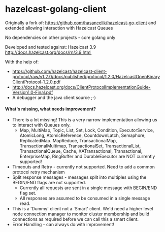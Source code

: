 # hazelcast-golang-client

Originally a fork of: https://github.com/hasancelik/hazelcast-go-client
and extended allowing interaction with Hazelcast Queues

No dependencies on other projects - core golang only

Developed and tested against: Hazelcast 3.9 http://docs.hazelcast.org/docs/rn/3.9.html

With the help of:
* https://github.com/hazelcast/hazelcast-client-protocol/raw/v1.2.0/docs/published/protocol/1.2.0/HazelcastOpenBinaryClientProtocol-1.2.0.pdf
* http://docs.hazelcast.org/docs/ClientProtocolImplementationGuide-Version1.0-Final.pdf
* A debugger and the java client source ;-)

#### What's missing, what needs improvement?

* There is a lot missing! This is a very narrow implementation allowing us to interact with Queues only.
    * Map, MultiMap, Topic, List, Set, Lock, Condition, ExecutorService, AtomicLong, AtomicReference, CountdownLatch, Semaphore, ReplicatedMap. MapReduce, TransactionalMap, TransactionalMultimap, TransactionalSet, TransactionalList, TransactionalQueue, Cache, XATransactional, Transactional, EnterpriseMap, RingBuffer and DurableExecutor are NOT currently supported! 
* Timeouts and Retry - currently not supported.  Need to add a common protocol retry mechanism
* Split response messages - messages split into multiples using the BEGIN/END flags are not supported.
    * Currently all requests are sent in a single message with BEGIN/END flag set.
    * All responses are assumed to be consumed in a single message read. 
* This is a 'Dummy' client not a 'Smart' client.  We'd need a higher level node connection manager to monitor cluster membership and build connections as required before we can call this a smart client.
* Error Handling - can always do with improvement!
